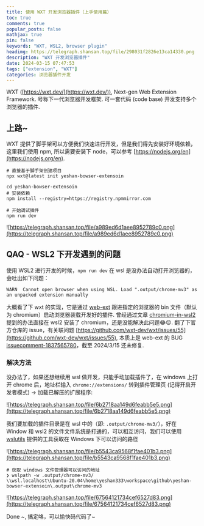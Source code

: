 ```yaml
---
title: 使用 WXT 开发浏览器插件（上手使用篇）
toc: true
comments: true
popular_posts: false
mathjax: true
pin: false
keywords: "WXT, WSL2, browser plugin"
headimg: https://telegraph.shansan.top/file/298031f2826e13ca14330.png
description: "WXT 开发浏览器插件"
date: 2024-03-15 07:47:53
tags: ["extension", "WXT"]
categories: 浏览器插件开发
---
```


WXT ([https://wxt.dev/](https://wxt.dev/)), Next-gen Web Extension Framework. 号称下一代浏览器开发框架. 可一套代码 (code base) 开发支持多个浏览器的插件.

## 上路~

WXT 提供了脚手架可以方便我们快速进行开发，但是我们得先安装好环境依赖，这里我们使用 npm, 所以需要安装下 node，可以参考 [https://nodejs.org/en](https://nodejs.org/en).

```shell
# 直接基于脚手架创建项目
npx wxt@latest init yeshan-bowser-extensoin

cd yeshan-bowser-extensoin
# 安装依赖
npm install --registry=https://registry.npmmirror.com

# 开始调试插件
npm run dev
```

![https://telegraph.shansan.top/file/a989ed6d1aee8952789c0.png](https://telegraph.shansan.top/file/a989ed6d1aee8952789c0.png)

## QAQ - WSL2 下开发遇到的问题

使用 WSL2 进行开发的时候，`npm run dev` 在 wsl 是没办法自动打开浏览器的，会吐出如下问题：

```shell
WARN  Cannot open browser when using WSL. Load ".output/chrome-mv3" as an unpacked extension manually
```

大概看了下 wxt 的实现，它是通过 [web-ext](https://github.com/mozilla/web-ext) 跟进指定的浏览器的 bin 文件（默认为 chromium）启动浏览器装载开发好的插件. 曾经通过文章 [chromium-in-wsl2](https://saisuman.org/blog/chromium-in-wsl2) 提到的办法直接在 wsl2 安装了 chromium，还是没能解决此问题😂😣. 翻了下官方仓库的 issue，有关联问题 [https://github.com/wxt-dev/wxt/issues/55](https://github.com/wxt-dev/wxt/issues/55), 本质上是 web-ext 的 BUG [issuecomment-1837565780](https://github.com/mozilla/web-ext/issues/2108#issuecomment-1837565780)，截至 2024/3/15 还未修复.

### 解决方法

没办法了，如果还想继续用 wsl 做开发，只能手动加载插件了，在 windows 上打开 chrome 后，地址栏输入 `chrome://extensions/` 转到插件管理页 (记得开启开发者模式) -> 加载已解压的扩展程序:

![https://telegraph.shansan.top/file/6b2718aa149d6feabb5e5.png](https://telegraph.shansan.top/file/6b2718aa149d6feabb5e5.png)

我们要加载的插件目录是在 wsl 中的（即: `.output/chrome-mv3/`），好在 Window 和 wsl2 的文件文件系统是打通的，可以相互访问，我们可以使用 [wslutils](https://github.com/wslutilities/wslu) 提供的工具获取在 Windows 下可以访问的路径

![https://telegraph.shansan.top/file/b5543ca9568f1fae401b3.png](https://telegraph.shansan.top/file/b5543ca9568f1fae401b3.png)

```shell
# 获取 windows 文件管理器可以访问的地址
❯ wslpath -w .output/chrome-mv3/
\\wsl.localhost\Ubuntu-20.04\home\yeshan333\workspace\github\yeshan-bowser-extensoin\.output\chrome-mv3
```

![https://telegraph.shansan.top/file/67564121734cef6527d83.png](https://telegraph.shansan.top/file/67564121734cef6527d83.png)

Done ~, 搞定咯，可以愉快码代码了~